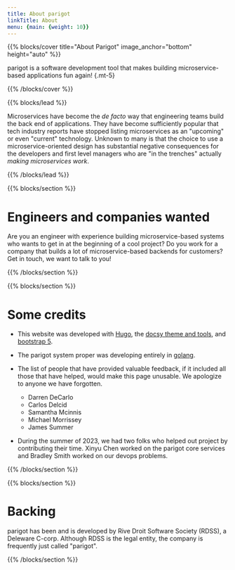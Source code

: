 ```yaml
---
title: About parigot
linkTitle: About
menu: {main: {weight: 10}}
---
```


{{% blocks/cover title="About Parigot" image_anchor="bottom" height="auto" %}}

parigot is a software development tool that makes building microservice-based 
applications fun again!
{.mt-5}

{{% /blocks/cover %}}

{{% blocks/lead %}}

Microservices have become the _de facto_ way that engineering teams build 
the back end of applications. They have become sufficiently popular that 
tech industry reports have stopped listing microservices as an "upcoming"
or even "current" technology.  Unknown to many is that the choice to use a
microservice-oriented design has substantial negative consequences for
the developers and first level managers who are "in the trenches" actually
_making microservices work_.  

{{% /blocks/lead %}}

{{% blocks/section %}}

# Engineers and companies wanted

Are you an engineer with experience building microservice-based systems who
wants to get in at the beginning of a cool project?
Do you work for a company that builds a lot of microservice-based backends
for customers?  Get in touch, we want to talk to you!

{{% /blocks/section %}}

{{% blocks/section %}}

# Some credits
* This website was developed with [Hugo](https://gohugo.io), the [docsy theme
    and tools](https://www.docsy.dev), and [bootstrap 5](https://getbootstrap.com).
* The parigot system proper was developing entirely in [golang](https://go.dev).
* The list of people that have provided valuable feedback, if it included all those
    that have helped, would make this page unusable.  We apologize to anyone we 
    have forgotten.
    * Darren DeCarlo
    * Carlos Delcid
    * Samantha Mcinnis
    * Michael Morrissey 
    * James Summer

* During the summer of 2023, we had two folks who helped out project by contributing
    their time. Xinyu Chen worked on the parigot core services and Bradley Smith
    worked on our devops problems.

{{% /blocks/section %}}


{{% blocks/section %}}
# Backing

parigot has been and is developed by Rive Droit Software Society (RDSS), a
Deleware C-corp.  Although RDSS is the legal entity, the company is frequently
just called "parigot".  

{{% /blocks/section %}}